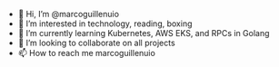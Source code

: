 - 👋 Hi, I’m @marcoguillenuio
- 👀 I’m interested in technology, reading, boxing
- 🌱 I’m currently learning Kubernetes, AWS EKS, and RPCs in Golang
- 💞️ I’m looking to collaborate on all projects
- 📫 How to reach me marcoguillenuio

<!---
....................
marcoguillenuio/marcoguillenuio is a ✨ special ✨ repository because its `README.md` (this file) appears on your GitHub profile.
You can click the Preview link to take a look at your changes.
--->
